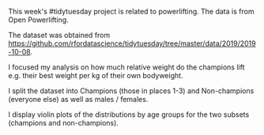This week's #tidytuesday project is related to powerlifting. The data is from Open Powerlifting. 

The dataset was obtained from https://github.com/rfordatascience/tidytuesday/tree/master/data/2019/2019-10-08.

I focused my analysis on how much relative weight do the champions lift e.g. their best weight per kg of their own bodyweight.

I split the dataset into Champions (those in places 1-3) and Non-champions (everyone else) as well as males / females.

I  display violin plots of the distributions by age groups for the two subsets (champions and non-champions).
